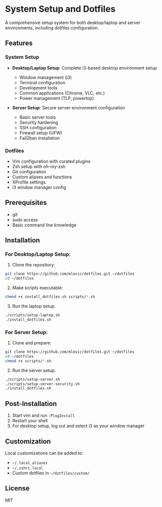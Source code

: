 # System Setup and Dotfiles

A comprehensive setup system for both desktop/laptop and server environments, including dotfiles configuration.

## Features

### System Setup
- **Desktop/Laptop Setup**: Complete i3-based desktop environment setup
  - Window management (i3)
  - Terminal configuration
  - Development tools
  - Common applications (Chrome, VLC, etc.)
  - Power management (TLP, powertop)

- **Server Setup**: Secure server environment configuration
  - Basic server tools
  - Security hardening
  - SSH configuration
  - Firewall setup (UFW)
  - Fail2ban installation

### Dotfiles
- Vim configuration with curated plugins
- Zsh setup with oh-my-zsh
- Git configuration
- Custom aliases and functions
- XProfile settings
- i3 window manager config

## Prerequisites

- git
- sudo access
- Basic command line knowledge

## Installation

### For Desktop/Laptop Setup:

1. Clone the repository:
```bash
git clone https://github.com/mlovic/dotfiles.git ~/dotfiles
cd ~/dotfiles
```

2. Make scripts executable:
```bash
chmod +x install_dotfiles.sh scripts/*.sh
```

3. Run the laptop setup:
```bash
./scripts/setup-laptop.sh
./install_dotfiles.sh
```

### For Server Setup:

1. Clone and prepare:
```bash
git clone https://github.com/mlovic/dotfiles.git ~/dotfiles
cd ~/dotfiles
chmod +x scripts/*.sh
```

2. Run the server setup:
```bash
./scripts/setup-server.sh
./scripts/setup-server-security.sh
./install_dotfiles.sh
```

## Post-Installation

1. Start vim and run `:PlugInstall`
2. Restart your shell
3. For desktop setup, log out and select i3 as your window manager

## Customization

Local customizations can be added to:
- `~/.local_aliases`
- `~/.zshrc.local`
- Custom dotfiles in `~/dotfiles/custom/`

## License

MIT
